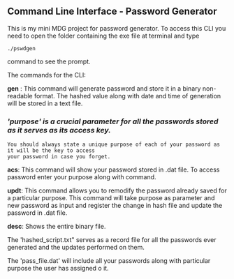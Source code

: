 <h2> Command Line Interface - Password Generator</h2>

This is my mini MDG project for password generator. To access this CLI you need to open the folder containing 
the exe file at terminal and type

    ./pswdgen
 

command to see the prompt.




The commands for the CLI:

<b>gen</b> :  This command will generate password and store it in a binary non-readable format. The hashed value
     along with date and time of generation will be stored in a text file.
     
<h3><i>'purpose' is a crucial parameter for all the passwords stored as it serves as its access key.</i></h3>

    You should always state a unique purpose of each of your password as it will be the key to access
    your password in case you forget.
     
     
<b>acs</b>: This command will show your password stored in .dat file. To access password enter your purpose 
    along with command.


<b>updt</b>: This command allows you to remodify the password already saved for a particular purpose. This command will take purpose as parameter and new password as input and register the change in hash file and update the password in .dat file.

<b>desc</b>: Shows the entire binary file.



The 'hashed_script.txt" serves as a record file for all the passwords ever generated and the updates performed on them. 

The 'pass_file.dat' will include all your passwords along with particular purpose the user has assigned o it.
